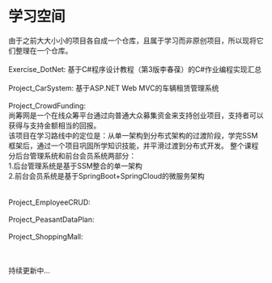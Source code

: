 # 学习空间
由于之前大大小小的项目各自成一个仓库，且属于学习而非原创项目，所以现将它们整理在一个仓库。<br>
<br>
Exercise_DotNet: 基于C#程序设计教程（第3版李春葆）的C#作业编程实现汇总
<br><br>
Project_CarSystem: 基于ASP.NET Web MVC的车辆租赁管理系统
<br><br>
Project_CrowdFunding:<br>
尚筹网是一个在线众筹平台通过向普通大众募集资金来支持创业项目，支持者可以获得与支持金额相当的回报。<br>
该项目在学习路线中的定位是：从单一架构到分布式架构的过渡阶段，学完SSM框架后，通过一个项目巩固所学知识技能，并平滑过渡到分布式开发。
整个课程分后台管理系统和前台会员系统两部分：<br>
1.后台管理系统是基于SSM整合的单一架构<br>
2.前台会员系统是基于SpringBoot+SpringCloud的微服务架构<br>
<br><br>
Project_EmployeeCRUD:
<br><br>
Project_PeasantDataPlan:
<br><br>
Project_ShoppingMall:
<br><br>

<br>
持续更新中...
